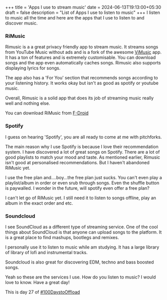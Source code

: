 +++
title = 'Apps I use to stream music'
date = 2024-06-13T19:13:00+05:30
draft = false
description = "List of Apps I use to listen to music"
+++
I listen to music all the time and here are the apps that I use to listen to and discover music.

### RiMusic
Rimusic is a a great privacy friendly app to stream music. It streams songs from YouTube Music without ads and is a fork of the awesome [ViMusic](https://f-droid.org/en/packages/it.vfsfitvnm.vimusic/) app. It has a ton of features and is extremely customisable. You can download songs and the app even automatically caches songs. Rimusic also supports displaying lyrics for songs.

The app also has a 'For You' section that recommends songs according to your listening history. It works okay but isn't as good as spotify or youtube music. 

Overall, Rimusic is a solid app that does its job of streaming music really well and nothing else.

You can download RiMusic from [F-Droid](https://f-droid.org/en/packages/it.fast4x.rimusic/)

### Spotify
I guess on hearing 'Spotify', you are all ready to come at me with pitchforks. 

The main reason why I use Spotify is because I love their recommendation system. I have discovered a lot of great songs on Spotify. There are a lot of good playlists to match your mood and taste. As mentioned earlier, Rimusic isn't good at personalised recommendations. But I haven't abandoned RiMusic yet.

I use the free plan and....boy...the free plan just sucks. You can't even play a playlist/album in order or even srub through songs. Even the shuffle button is paywalled. I wonder in the future, will spotify even offer a free plan?

I can't let go of RiMusic yet. I still need it to listen to songs offline, play an album in the exact order and etc.

### Soundcloud
I see SoundCloud as a different type of streaming service. One of the cool things about SoundCloud is that anyone can upload songs to the platform. It is a great place to find mashups, bootlegs and remixes.

I personally use it to listen to music while am studying. It has a large library of library of lofi and instrumental tracks.

Soundcloud is also great for discovering EDM, techno and bass boosted songs.

Yeah so these are the services I use. How do you listen to music? I would love to know. Have a great day!

This is day 27 of [#100DaystoOffload](https://100DaystoOffload.com)

